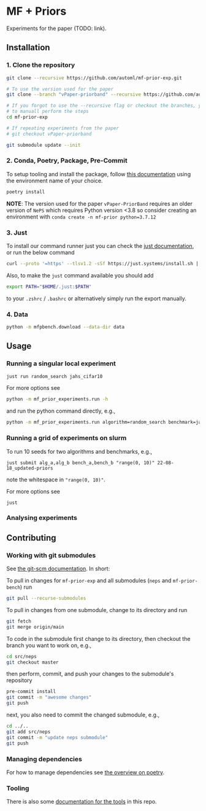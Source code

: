 # MF + Priors
Experiments for the paper (TODO: link).


## Installation

### 1. Clone the repository

```bash
git clone --recursive https://github.com/automl/mf-prior-exp.git

# To use the version used for the paper
git clone --branch "vPaper-priorband" --recursive https://github.com/automl/mf-prior-exp.git

# If you forgot to use the --recursive flag or checkout the branches, you can do the following
# to manuall perform the steps
cd mf-prior-exp

# If repeating experiments from the paper
# git checkout vPaper-priorband

git submodule update --init
```

### 2. Conda, Poetry, Package, Pre-Commit

To setup tooling and install the package, follow [this documentation](https://automl.github.io/neps/0.5.1/contributing/installation/) using the environment name of your choice.

```bash
poetry install
```


**NOTE**: The version used for the paper `vPaper-PriorBand` requires an older version of `NePS` which requires Python version \<3.8 so consider creating an environment with `conda create -n mf-prior python=3.7.12`

### 3. Just

To install our command runner just you can check the [just documentation](https://github.com/casey/just#installation), or run the below command

```bash
curl --proto '=https' --tlsv1.2 -sSf https://just.systems/install.sh | bash -s -- --to $HOME/.just
```

Also, to make the `just` command available you should add

```bash
export PATH="$HOME/.just:$PATH"
```

to your `.zshrc` / `.bashrc` or alternatively simply run the export manually.

### 4. Data

```bash
python -m mfpbench.download --data-dir data
```

## Usage

### Running a singular local experiment

```bash
just run random_search jahs_cifar10
```

For more options see

```bash
python -m mf_prior_experiments.run -h
```

and run the python command directly, e.g.,

```bash
python -m mf_prior_experiments.run algorithm=random_search benchmark=jahs_cifar10 experiment_group=debug
```

### Running a grid of experiments on slurm

To run 10 seeds for two algorithms and benchmarks, e.g.,

```
just submit alg_a,alg_b bench_a,bench_b "range(0, 10)" 22-08-18_updated-priors
```

note the whitespace in `"range(0, 10)"`.

For more options see

```
just
```

### Analysing experiments

## Contributing

### Working with git submodules

See [the git-scm documentation](https://git-scm.com/book/en/v2/Git-Tools-Submodules). In short:

To pull in changes for `mf-prior-exp` and all submodules (`neps` and `mf-prior-bench`) run

```bash
git pull --recurse-submodules
```

To pull in changes from one submodule, change to its directory and run

```bash
git fetch
git merge origin/main
```

To code in the submodule first change to its directory, then checkout the branch you want to work on, e.g.,

```bash
cd src/neps
git checkout master
```

then perform, commit, and push your changes to the submodule's repository

```bash
pre-commit install
git commit -m "awesome changes"
git push
```

next, you also need to commit the changed submodule, e.g.,

```bash
cd ../..
git add src/neps
git commit -m "update neps submodule"
git push
```

### Managing dependencies

For how to manage dependencies see [the overview on poetry](https://automl.github.io/neps/0.5.1/contributing/dependencies/).

### Tooling

There is also some [documentation for the tools](https://automl.github.io/neps/0.5.1/contributing/tests/#disabling-and-skipping-checks-etc) in this repo.

